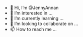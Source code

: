- 👋 Hi, I’m @JennyAnnan
- 👀 I’m interested in ...
- 🌱 I’m currently learning ...
- 💞️ I’m looking to collaborate on ...
- 📫 How to reach me ...

<!---
JennyAnnan/JennyAnnan is a ✨ special ✨ repository because its `README.md` (this file) appears on your GitHub profile.
You can click the Preview link to take a look at your changes.
--->
